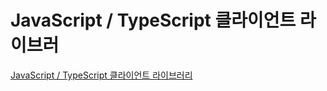 # JavaScript / TypeScript 클라이언트 라이브러

[JavaScript / TypeScript 클라이언트 라이브러리](https://js.xrpl.org/?\_ga=2.52040873.1613990961.1690761739-575161892.1687763254&\_gl=1\*h85ass\*\_ga\*NTc1MTYxODkyLjE2ODc3NjMyNTQ.\*\_ga\_M53102PPLH\*MTY5MDkzNTEzOC4xNDMuMS4xNjkwOTM2ODgwLjAuMC4w)
